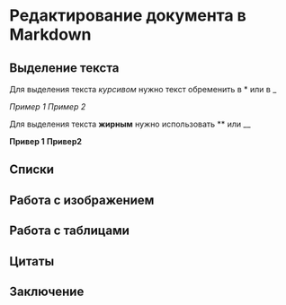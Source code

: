 # Редактирование документа в Markdown

## Выделение текста
Для выделения текста *курсивом* нужно текст обременить в * или в _

*Пример 1* _Пример 2_

Для выделения текста **жирным** нужно использовать ** или __

**Привер 1** __Привер2__


## Списки

## Работа с изображением

## Работа с таблицами

## Цитаты

## Заключение